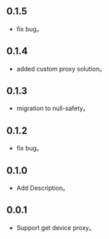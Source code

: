 ## 0.1.5

* fix bug。

## 0.1.4

* added custom proxy solution。

## 0.1.3

* migration to null-safety。

## 0.1.2

* fix bug。

## 0.1.0

* Add Description。

## 0.0.1

* Support get device proxy。
